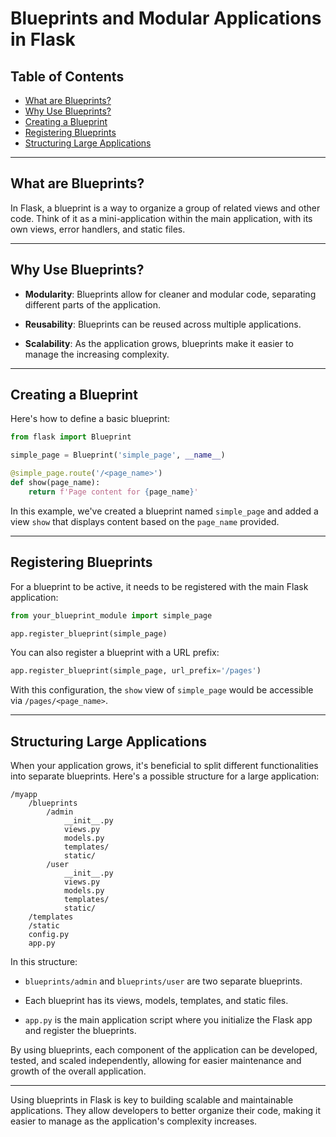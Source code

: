 # Blueprints and Modular Applications in Flask

## Table of Contents

- [What are Blueprints?](#what-are-blueprints)
- [Why Use Blueprints?](#why-use-blueprints)
- [Creating a Blueprint](#creating-a-blueprint)
- [Registering Blueprints](#registering-blueprints)
- [Structuring Large Applications](#structuring-large-applications)

---

## What are Blueprints?

In Flask, a blueprint is a way to organize a group of related views and other code. Think of it as a mini-application within the main application, with its own views, error handlers, and static files.

---

## Why Use Blueprints?

- **Modularity**: Blueprints allow for cleaner and modular code, separating different parts of the application.
  
- **Reusability**: Blueprints can be reused across multiple applications.
  
- **Scalability**: As the application grows, blueprints make it easier to manage the increasing complexity.

---

## Creating a Blueprint

Here's how to define a basic blueprint:

```python
from flask import Blueprint

simple_page = Blueprint('simple_page', __name__)

@simple_page.route('/<page_name>')
def show(page_name):
    return f'Page content for {page_name}'
```

In this example, we've created a blueprint named `simple_page` and added a view `show` that displays content based on the `page_name` provided.

---

## Registering Blueprints

For a blueprint to be active, it needs to be registered with the main Flask application:

```python
from your_blueprint_module import simple_page

app.register_blueprint(simple_page)
```

You can also register a blueprint with a URL prefix:

```python
app.register_blueprint(simple_page, url_prefix='/pages')
```

With this configuration, the `show` view of `simple_page` would be accessible via `/pages/<page_name>`.

---

## Structuring Large Applications

When your application grows, it's beneficial to split different functionalities into separate blueprints. Here's a possible structure for a large application:

```
/myapp
    /blueprints
        /admin
            __init__.py
            views.py
            models.py
            templates/
            static/
        /user
            __init__.py
            views.py
            models.py
            templates/
            static/
    /templates
    /static
    config.py
    app.py
```

In this structure:

- `blueprints/admin` and `blueprints/user` are two separate blueprints.
  
- Each blueprint has its views, models, templates, and static files.
  
- `app.py` is the main application script where you initialize the Flask app and register the blueprints.

By using blueprints, each component of the application can be developed, tested, and scaled independently, allowing for easier maintenance and growth of the overall application.

---

Using blueprints in Flask is key to building scalable and maintainable applications. They allow developers to better organize their code, making it easier to manage as the application's complexity increases.
